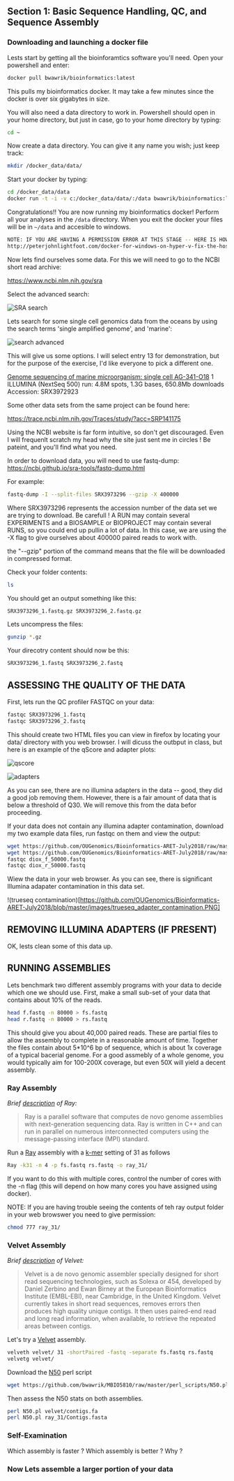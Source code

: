 ## Section 1: Basic Sequence Handling, QC, and Sequence Assembly

### Downloading and launching a docker file

Lests start by getting all the bioinforamtics software you'll need.  Open your powershell and enter:

```sh
docker pull bwawrik/bioinformatics:latest
```

This pulls my bioinformatics docker.  It may take a few minutes since the docker is over six gigabytes in size.

You will also need a data directory to work in.  Powershell should open in your home directory, but just in case, go to your home directory by typing:

```sh
cd ~
```

Now create a data directory.  You can give it any name you wish; just keep track:

```sh
mkdir /docker_data/data/
```

Start your docker by typing:

```sh
cd /docker_data/data
docker run -t -i -v c:/docker_data/data/:/data bwawrik/bioinformatics:latest
```

Congratulations!! You are now running my bioinformatics docker! Perform all your analyses in the `/data` directory. When you exit the docker your files will be in `~/data` and accesible to windows.

```sh
NOTE: IF YOU ARE HAVING A PERMISSION ERROR AT THIS STAGE -- HERE IS HOW TO FIX IT:
http://peterjohnlightfoot.com/docker-for-windows-on-hyper-v-fix-the-host-volume-sharing-issue/
```

Now lets find ourselves some data.  For this we will need to go to the NCBI short read archive:

https://www.ncbi.nlm.nih.gov/sra

Select the advanced search:

![SRA search](https://github.com/OUGenomics/Bioinformatics-ARET-July2018/blob/master/images/sra_advanced_search_Step_1.PNG)

Lets search for some single cell genomics data from the oceans by using the search terms 'single amplified genome', and 'marine':

![search advanced](https://github.com/OUGenomics/Bioinformatics-ARET-July2018/blob/master/images/sra_search_step_2.PNG)

This will give us some options.  I will select entry 13 for demonstration, but for the purpose of the exercise, I'd like everyone to pick a different one.

[Genome sequencing of marine microorganism: single cell AG-341-O18](https://www.ncbi.nlm.nih.gov/sra/SRX3972923[accn])
1 ILLUMINA (NextSeq 500) run: 4.8M spots, 1.3G bases, 650.8Mb downloads
Accession: SRX3972923

Some other data sets from the same project can be found here:

https://trace.ncbi.nlm.nih.gov/Traces/study/?acc=SRP141175

Using the NCBI website is far form intuitive, so don't get discouraged.  Even I will frequenlt scratch my head why the site just sent me in circles ! Be pateint, and you'll find what you need.

In order to download data, you will need to use fastq-dump:
https://ncbi.github.io/sra-tools/fastq-dump.html

For example:

```sh
fastq-dump -I --split-files SRX3973296 --gzip -X 400000
```
Where SRX3973296 represents the accession number of the data set we are trying to download.  Be carefull ! A RUN may contain several EXPERIMENTS and a BIOSAMPLE or BIOPROJECT may contain several RUNS, so you could end up pullin a lot of data. In this case, we are using the -X flag to give ourselves about 400000 paired reads to work with.  

the "--gzip" portion of the command means that the file will be downloaded in compressed format.  

Check your folder contents:

```sh
ls
```

You should get an output something like this:

```sh
SRX3973296_1.fastq.gz SRX3973296_2.fastq.gz
```

Lets uncompress the files:

```sh
gunzip *.gz
```
Your direcotry content should now be this:

```sh
SRX3973296_1.fastq SRX3973296_2.fastq
```
## ASSESSING THE QUALITY OF THE DATA

First, lets run the QC profiler FASTQC on your data:

```sh
fastqc SRX3973296_1.fastq 
fastqc SRX3973296_2.fastq
```

This should create two HTML files you can view in firefox by locating your data/ directory with you web browser. I will dicuss the outbput in class, but here is an example of the qScore and adapter plots:

![qscore](https://github.com/OUGenomics/Bioinformatics-ARET-July2018/blob/master/images/SRX3973273_1_per_base_quality.png)

![adapters](https://github.com/OUGenomics/Bioinformatics-ARET-July2018/blob/master/images/SRX3973273_1_adapter_content.png)


As you can see, there are no illumina adapters in the data -- good, they did a good job removing them.  However, there is a fair amount of data that is below a threshold of Q30.  We will remove this from the data befor proceeding.


If your data does not contain any illumina adapter contamination, download my two example data files, run fastqc on them and view the output:


```sh
wget https://github.com/OUGenomics/Bioinformatics-ARET-July2018/raw/master/sample_seqs/diox_f_50000.fastq
wget https://github.com/OUGenomics/Bioinformatics-ARET-July2018/raw/master/sample_seqs/diox_r_50000.fastq
fastqc diox_f_50000.fastq
fastqc diox_r_50000.fastq
```

Wiew the data in your web browser.  As you can see, there is significant Illumina adapater contamination in this data set.

!(trueseq contamination)[https://github.com/OUGenomics/Bioinformatics-ARET-July2018/blob/master/images/trueseq_adapter_contamination.PNG]

## REMOVING ILLUMINA ADAPTERS (IF PRESENT)

OK, lests clean some of this data up. 



## RUNNING ASSEMBLIES

Lets benchmark two different assembly programs with your data to decide which one we should use.  First, make a small sub-set of your data that contains about 10% of the reads.

```sh
head f.fastq -n 80000 > fs.fastq
head r.fastq -n 80000 > rs.fastq
```
This should give you about 40,000 paired reads. These are partial files to allow the assembly to complete in a reasonable amount of time. Together the files contain about 5*10^6 bp of sequence, which is about 1x coverage of a typical bacerial genome.  For a good assmebly of a whole genome, you would typically aim for 100-200X coverage, but even 50X will yield a decent assembly.

### Ray Assembly

*Brief [description](http://denovoassembler.sourceforge.net/index.html) of Ray:*

> Ray is a parallel software that computes de novo genome assemblies with next-generation sequencing data.  Ray is written in C++ and can run in parallel on numerous interconnected computers using the message-passing interface (MPI) standard.

Run a [Ray](http://denovoassembler.sourceforge.net/manual.html) assembly with a [k-mer](https://en.wikipedia.org/wiki/K-mer) setting of 31 as follows
  
```sh
Ray -k31 -n 4 -p fs.fastq rs.fastq -o ray_31/
```

If you want to do this with multiple cores, control the number of cores with the -n flag (this will depend on how many cores you have assigned using docker).

NOTE: If you are having trouble seeing the contents of teh ray output folder in your web browswer you need to give permission:

```sh
chmod 777 ray_31/
```


### Velvet Assembly

*Brief [description](https://www.ebi.ac.uk/~zerbino/velvet/) of Velvet:*

>Velvet is a de novo genomic assembler specially designed for short read sequencing technologies, such as Solexa or 454, developed by Daniel Zerbino and Ewan Birney at the European Bioinformatics Institute (EMBL-EBI), near Cambridge, in the United Kingdom.  Velvet currently takes in short read sequences, removes errors then produces high quality unique contigs. It then uses paired-end read and long read information, when available, to retrieve the repeated areas between contigs.

Let's try a [Velvet](https://www.ebi.ac.uk/~zerbino/velvet/) assembly.

```sh
velveth velvet/ 31 -shortPaired -fastq -separate fs.fastq rs.fastq
velvetg velvet/
```

Download the [N50](https://en.wikipedia.org/wiki/N50_statistic) perl script
 
```sh
wget https://github.com/bwawrik/MBIO5810/raw/master/perl_scripts/N50.pl
```

Then assess the N50 stats on both assemblies.

```sh
perl N50.pl velvet/contigs.fa
perl N50.pl ray_31/Contigs.fasta
```

### Self-Examination
Which assembly is faster ? Which assembly is better ? Why ?




### Now Lets assemble a larger portion of your data



